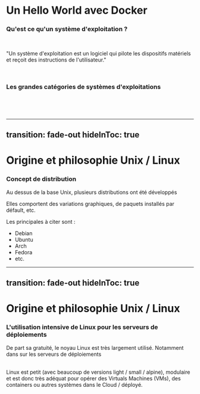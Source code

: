 # Un Hello World avec Docker
### Qu'est ce qu'un système d'exploitation ?

<br/>
<p v-click class="opacity-90 border-1 border-separate p2">"Un système d'exploitation est un logiciel qui pilote les dispositifs matériels et reçoit des instructions de l'utilisateur."</p>

<div v-click>
<br/>

### Les grandes catégories de systèmes d'exploitations
<br/>

</div>


<div class="flex flex-row justify-between">
<div>
<img
  v-click
  class="w-60 border-rounded rounded-4"
  src="https://www.meilleure-innovation.com/wp-content/uploads/2022/02/linux.png"
  alt=""
/>
</div>
<div>

<img
  v-after
  class="w-60 border-rounded rounded-4"
  src="https://news.microsoft.com/wp-content/uploads/prod/sites/113/2017/05/Windows-10-Logo.png"
  alt=""
/>
</div>
<img
  v-after
  class="w-40 border-rounded rounded-4"
  src="https://cdn-icons-png.flaticon.com/512/2/2235.png"
  alt=""
/>
</div>






<!-- Poser la question oralement, laisser intéragir et puis aller dans l'animation 

Mentionner également Android, OS Iphone, etc.

Enchainer par quelques questions : 
- Qui a déjà utilisé un ordinateur sous Linux ?
- Qui a déjà installé un dual boot ?
-->


---
transition: fade-out
hideInToc: true
---

# Origine et philosophie Unix / Linux
### Concept de distribution 

<p v-click class="opacity-90 border-1 border-separate p2">Au dessus de la base Unix, plusieurs distributions ont été développés</p>

<div v-click>

Elles comportent des variations graphiques, de paquets installés par défault, etc. 

Les principales à citer sont : 

- Debian
- Ubuntu
- Arch
- Fedora
- etc.

</div>

---
transition: fade-out
hideInToc: true
---

# Origine et philosophie Unix / Linux
### L'utilisation intensive de Linux pour les serveurs de déploiements

<p v-click class="opacity-90 border-1 border-separate p2">De part sa gratuité, le noyau Linux est très largement utilisé. Notamment dans sur les serveurs de déploiements</p>

<br/>
Linux est petit (avec beaucoup de versions light / small / alpine), modulaire et est donc très adéquat pour opérer des Virtuals Machines (VMs), des containers ou autres systèmes dans le Cloud / déployé.
<!--
Un serveur de déploiement est quelque chose qui permet de d'alimenter en donnée un site web.
-->

